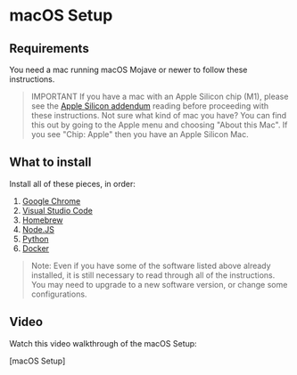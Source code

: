 # macOS Setup

## Requirements

You need a mac running macOS Mojave or newer to follow these instructions.

> IMPORTANT If you have a mac with an Apple Silicon chip (M1), please see the
> [Apple Silicon addendum] reading before proceeding with these instructions.
> Not sure what kind of mac you have? You can find this out by going to the
> Apple menu and choosing "About this Mac".  If you see "Chip: Apple" then you
> have an Apple Silicon Mac.

## What to install

Install all of these pieces, in order:

1. [Google Chrome]
2. [Visual Studio Code]
3. [Homebrew]
4. [Node.JS]
5. [Python]
6. [Docker]

> Note: Even if you have some of the software listed above already installed, it
> is still necessary to read through all of the instructions. You may need to
> upgrade to a new software version, or change some configurations.

## Video

Watch this video walkthrough of the macOS Setup:

[macOS Setup]

[Apple Silicon addendum]: 11-apple-silicon-mac-addendum.md
[Google Chrome]: 04-google-chrome-setup.md
[Visual Studio Code]: 05-visual-studio-code-setup.md
[Homebrew]: 06-homebrew-setup.md
[Node.JS]: 07-nodejs-setup.md
[Python]: 08-python-setup.md
[Docker]: 09-docker-setup.md
